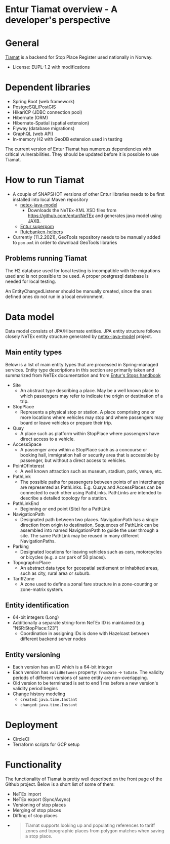 Entur Tiamat overview - A developer's perspective
===

# General

[Tiamat](https://github.com/entur/tiamat) is a backend for Stop Place Register used nationally in Norway.

* License: EUPL-1.2 with modifications

# Dependent libraries

* Spring Boot (web framework)
* PostgreSQL/PostGIS
* HikariCP (JDBC connection pool)
* Hibernate (ORM)
* Hibernate-Spatial (spatial extension)
* Flyway (database migrations)
* GraphQL (web API)
* In-memory H2 with GeoDB extension used in testing

The current version of Entur Tiamat has numerous dependencies with critical vulnerabilities. They should be updated before it is possible to use Tiamat.

# How to run Tiamat

* A couple of SNAPSHOT versions of other Entur libraries needs to be first installed into local Maven repository
    * [netex-java-model](https://github.com/entur/netex-java-model)
        * Downloads the NeTEx-XML XSD files from <https://github.com/entur/NeTEx> and generates java model using JAXB.
    * [Entur superpom](https://github.com/entur/superpom)
    * [Rutebanken-helpers](https://github.com/entur/rutebanken-helpers)
* Currently (11.2.2021), GeoTools repository needs to be manually added to `pom.xml` in order to download GeoTools libraries

## Problems running Tiamat

The H2 database used for local testing is incompatible with the migrations used and is not possible to be used. A proper postgresql database is needed for local testing.

An EntityChangedListener should be manually created, since the ones defined ones do not run in a local environment.

# Data model

Data model consists of JPA/Hibernate entities. JPA entity structure follows closely NeTEx entity structure generated by [netex-java-model](https://github.com/entur/netex-java-model) project.

## Main entity types

Below is a list of main entity types that are processed in Spring-managed services. Entity type descriptions in this section are primarily taken and summarized from NeTEx documentation and from [Entur's Stops handbook](https://enturas.atlassian.net/wiki/spaces/PUBLIC/pages/728727661/stops)

* Site
    * An abstract type describing a place. May be a well known place to which passengers may refer to indicate the origin or destination of a trip.
* StopPlace
    * Represents a physical stop or station. A place comprising one or more locations where vehicles may stop and where passengers may board or leave vehicles or prepare their trip.
* Quay
    * A place such as platform within StopPlace where passengers have direct access to a vehicle.
* AccessSpace
    * A passenger area within a StopPlace such as a concourse or booking hall, immigration hall or security area that is accessible by passenger, but without a direct access to vehicles.
* PointOfInterest
    * A well known attraction such as museum, stadium, park, venue, etc.
* PathLink
    * The possible paths for passengers between points of an interchange are represented as PathLinks. E.g. Quays and AccessPlaces can be connected to each other using PathLinks. PathLinks are intended to describe a detailed topology for a station.
* PathLinkEnd
    * Beginning or end point (Site) for a PathLink
* NavigationPath
    * Designated path between two places. NavigationPath has a single direction from origin to destination. Sequences of PathLink can be assembled into named NavigationPath to guide the user through a site. The same PathLink may be reused in many different NavigationPaths.
* Parking
    * Designated locations for leaving vehicles such as cars, motorcycles or bicycles (e.g. a car park of 50 places).
* TopographicPlace
    * An abstract data type for geospatial settlement or inhabited areas, such as city, rural area or suburb.
* TariffZone
    * A zone used to define a zonal fare structure in a zone-counting or zone-matrix system.

## Entity identification

* 64-bit integers (Long)
* Additionally a separate string-form NeTEx ID is maintained (e.g. "NSR:StopPlace:123")
    * Coordination in assigning IDs is done with Hazelcast between different backend server nodes

## Entity versioning

* Each version has an ID which is a 64-bit integer
* Each version has `validBetween` property: `fromDate` -> `toDate`. The validity periods of different versions of same entity are non-overlapping.
* Old version to be terminated is set to end 1 ms before a new version's validity period begins
* Change history modeling
    * `created`: `java.time.Instant`
    * `changed`: `java.time.Instant`

# Deployment

* CircleCI
* Terraform scripts for GCP setup

# Functionality

The functionality of Tiamat is pretty well described on the front page of the Github project. Below is a short list of some of them:
* NeTEx import
* NeTEx export (Sync/Async)
* Versioning of stop places
* Merging of stop places
* Diffing of stop places
* > Tiamat supports looking up and populating references to tariff zones and topographic places from polygon matches when saving a stop place.
